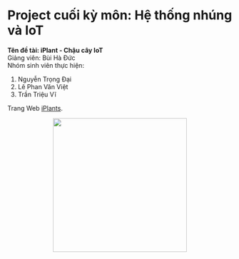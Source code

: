 # Project cuối kỳ môn: Hệ thống nhúng và IoT
**Tên đề tài: iPlant - Chậu cây IoT**<br />
Giảng viên: Bùi Hà Đức<br />
Nhóm sinh viên thực hiện:<br />
1. Nguyễn Trọng Đại
2. Lê Phan Văn Việt
3. Trần Triệu Vĩ

Trang Web  [iPlants](http://iplant.svute.com).<br />
<p align="center">
  <img 
    width="300"
    height="300"
    src="https://iplant.svute.com/public/images/iPlant_logo.svg"
  >
</p>

